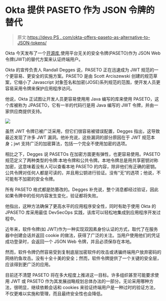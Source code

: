 # Okta 提供 PASETO 作为 JSON 令牌的替代

> 原文:[https://devo PS . com/okta-offers-paseto-as-alternative-to-JSON-tokens/](https://devops.com/okta-offers-paseto-as-alternative-to-json-tokens/)

Okta 今天发布了一个[开源库](https://developer.okta.com/blog/2020/07/23/introducing-jpaseto),使用平台无关的安全令牌(PASETO)作为 JSON Web 令牌(JWT)的替代方案来认证终端用户。

Okta 的宣传负责人 Randall Degges 说，PASETO 正在迅速成为 JWT 规范的一个更容易、更安全的实施方案。PASETO 是由 Scott Arciszewski 创建的规范草案，它缩小了 Javascript 对象签名和加密(JOSE)系列规范的范围，使开发人员更容易采用令牌来保护应用程序访问。

他说，Okta 正试图让开发人员更容易使用用 Java 编写的库来使用 PASETO，这个库被称为 JPASETO，它有一半的代码行是用 Java 编写的 JWT 令牌，并由一家供应商提供支持。

![](../Images/4bff76dd381002c3565d85997c9b8e1a.png)

虽然 JWT 令牌已被广泛采用，但它们很容易被错误配置，Degges 指出，这导致最近发现了许多 JWT 漏洞。他补充说，这些漏洞的部分原因在于 JWT 规范本身；jwt 支持广泛的加密算法，包括一个完全不使用加密的选项。

相比之下，Degges 说 PASETOs 在加密方面更有弹性，也更容易使用。PASETO 规范定义了两种类型的令牌:本地令牌和公共令牌。本地令牌总是用共享密钥对称加密，这意味着没有人可以查看本地 PASETO 的内容，除非他们有正确的密钥。公共令牌对任何人都是可读的，并且用公钥进行验证。没有“无”的选项；他说，不可能有不加密的安全令牌。

所有 PASETO 格式都是防篡改的。Degges 补充说，整个消息都经过验证，因此如果令牌中的任何内容发生变化，验证都将失败。

他指出，这种方法确保了更高水平的应用程序安全性，同时有助于使用 Okta 的 JPASETO 库采用最佳 DevSecOps 实践，该库可以轻松地集成到应用程序开发过程中。

近年来，软件令牌(如 JWT)作为一种实现双因素身份认证的方式，取代了在服务器中创建会话并返回 cookie 的做法，获得了广泛的关注。当用户使用他们的凭证成功登录时，会返回一个 JSON Web 令牌，并且必须保存在本地。

然而，软件令牌仍然容易受到复制底层加密软件的攻击或诱骗终端用户放弃密码的网络钓鱼攻击。没有十全十美的安全；然而，软件令牌提供了一个关键的安全层，应该得到更广泛的应用。

目前还不清楚 PASETO 将在多大程度上推进这一目标。许多组织甚至可能要求使用 JWT 或 PASETO 作为其发展战略规划总体办法的一部分。无论采用哪种方法，很明显，继续依赖会话和 cookies 来验证终端用户是一种过时的验证方法，不仅更难以实施和管理，而且最终安全性也会降低。